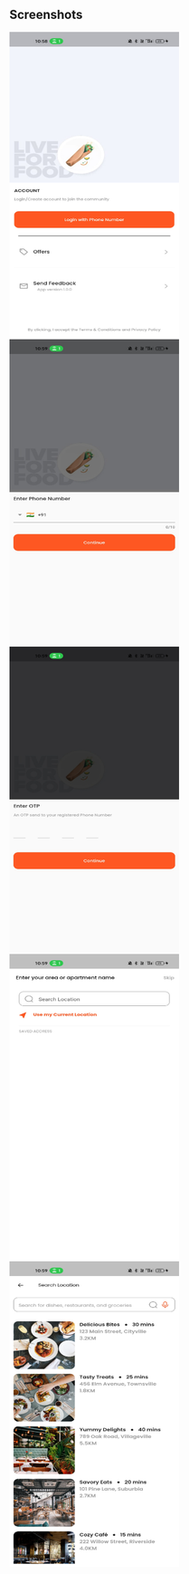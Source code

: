 ## Screenshots

<img src="assets/images/Screenshot_2023-07-17-22-58-58-26_d05eb0fb141b194eb01e0ba8ed034da6.jpg" alt="How example looks" width="300" height="540">
<img src="assets/images/Screenshot_2023-07-17-22-59-02-00_d05eb0fb141b194eb01e0ba8ed034da6.jpg" alt="How example looks" width="300" height="540">
<img src="assets/images/Screenshot_2023-07-17-22-59-08-37_d05eb0fb141b194eb01e0ba8ed034da6.jpg" alt="How example looks" width="300" height="540">
<img src="assets/images/Screenshot_2023-07-17-22-59-13-01_d05eb0fb141b194eb01e0ba8ed034da6.jpg" alt="How example looks" width="300" height="540">
<img src="assets/images/Screenshot_2023-07-17-22-59-20-88_d05eb0fb141b194eb01e0ba8ed034da6.jpg" alt="How example looks" width="300" height="540">
